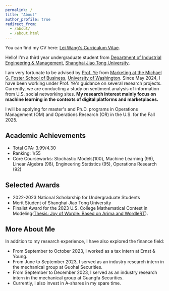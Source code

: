 ```yaml
---
permalink: /
title: "About"
author_profile: true
redirect_from: 
  - /about/
  - /about.html
---
```


You can find my CV here: [Lei Wang's Curriculum Vitae](../files/CV_Lei.pdf).

Hello! I'm a third year undergraduate student from [Department of Industrial Engineering & Management](https://ieem.sjtu.edu.cn/), [Shanghai Jiao Tong University](https://www.sjtu.edu.cn/). 

I am very fortunate to be advised by [Prof. Ye](https://zikunye.com/) from [Marketing at the Michael G. Foster School of Business](https://foster.uw.edu/), [University of Washington](https://www.washington.edu/). Since May 2024, I have been working under Prof. Ye's guidance on several research projects. Currently, we are conducting a study on sentiment analysis of information from U.S. social networking sites. **My research interest mainly focus on machine learning in the contexts of digital platforms and marketplaces.**

I will be applying for master's and Ph.D. programs in Operations Management (OM) and Operations Research (OR) in the U.S. for the Fall 2025.

Academic Achievements
------
* Total GPA: 3.99/4.30
* Ranking: 1/55
* Core Courseworks: Stochastic Models(100), Machine Learning (99), Linear Algebra (98), Engineering Statistics (95), Operations Research (92) 

Selected Awards
------
* 2022-2023 National Scholarship for Undergraduate Students
* Merit Student of Shanghai Jiao Tong University
* Finalist Award for the 2023 U.S. College Mathematical Contest in Modeling([Thesis: Joy of Wordle: Based on Arima and WordleRT](../files/2312998.pdf)).

More About Me
------
In addition to my research experience, I have also explored the finance field: 
* From September to October 2023, I worked as a tax intern at Ernst & Young. 
* From June to September 2023, I served as an industry research intern in the mechanical group at Guohai Securities.
* From September to December 2023, I served as an industry research intern in the mechanical group at Guangfa Securities.
* Currently, I also invest in A-shares in my spare time.
